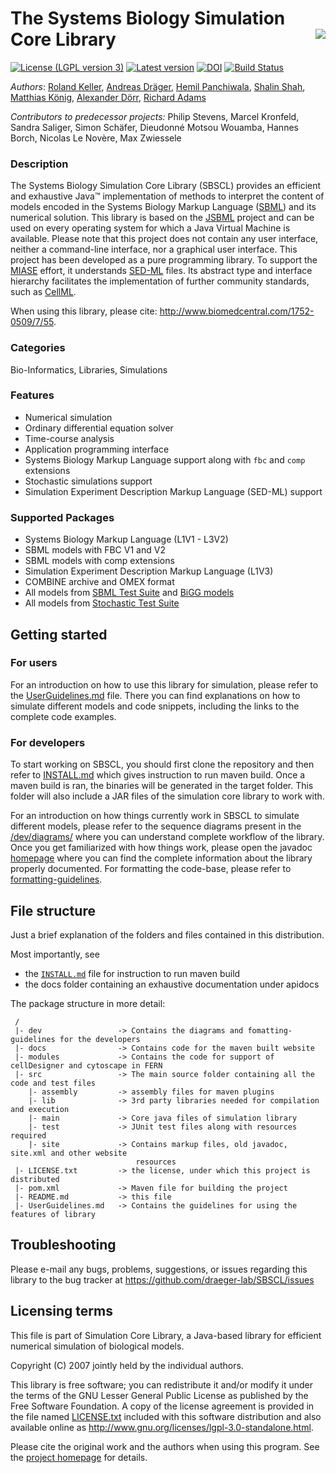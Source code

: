 # The Systems Biology Simulation Core Library  <img align="right" src="https://draeger-lab.github.io/SBSCL/images/SCL_icon.png"> 

[![License (LGPL version 3)](https://img.shields.io/badge/license-LGPLv3.0-blue.svg?style=plastic)](http://opensource.org/licenses/LGPL-3.0)
[![Latest version](https://img.shields.io/badge/Latest_version-2.0-brightgreen.svg?style=plastic)](https://github.com/draeger-lab/SBSCL/releases/)
[![DOI](https://img.shields.io/badge/DOI-10.1186%2F1752--0509--7--55-blue.svg?style=plastic)](https://doi.org/10.1186/1752-0509-7-55)
[![Build Status](https://travis-ci.com/draeger-lab/SBSCL.svg?branch=master&style=plastic)](https://travis-ci.com/draeger-lab/SBSCL)

*Authors*: [Roland Keller](https://github.com/RolandKeller5), [Andreas Dräger](https://github.com/draeger), [Hemil Panchiwala](https://github.com/hemilpanchiwala), [Shalin Shah](https://github.com/shalinshah1993), [Matthias König](https://github.com/matthiaskoenig), [Alexander Dörr](https://github.com/a-doerr), [Richard Adams](https://github.com/otter606)

*Contributors to predecessor projects:* Philip Stevens, Marcel Kronfeld, Sandra Saliger, Simon Schäfer, Dieudonné Motsou Wouamba, Hannes Borch, Nicolas Le Novère, Max Zwiessele

### Description
The Systems Biology Simulation Core Library (SBSCL) provides an efficient and exhaustive Java™ implementation of methods to interpret the content of models encoded in the Systems Biology Markup Language ([SBML](http://sbml.org)) and its numerical solution. This library is based on the [JSBML](http://sbml.org/Software/JSBML) project and can be used on every operating system for which a Java Virtual Machine is available. Please note that this project does not contain any user interface, neither a command-line interface, nor a graphical user interface. This project has been developed as a pure programming library. To support the [MIASE](http://co.mbine.org/standards/miase) effort, it understands [SED-ML](http://sed-ml.org) files. Its abstract type and interface hierarchy facilitates the implementation of further community standards, such as [CellML](https://www.cellml.org).

When using this library, please cite: http://www.biomedcentral.com/1752-0509/7/55.

### Categories
Bio-Informatics, Libraries, Simulations

### Features
- Numerical simulation
- Ordinary differential equation solver
- Time-course analysis
- Application programming interface
- Systems Biology Markup Language support along with `fbc` and `comp` extensions
- Stochastic simulations support
- Simulation Experiment Description Markup Language (SED-ML) support

### Supported Packages
- Systems Biology Markup Language (L1V1 - L3V2)
- SBML models with FBC V1 and V2
- SBML models with comp extensions
- Simulation Experiment Description Markup Language (L1V3)
- COMBINE archive and OMEX format
- All models from [SBML Test Suite](https://github.com/sbmlteam/sbml-test-suite/tree/master/cases/semantic) and [BiGG models](https://github.com/matthiaskoenig/bigg-models-fba)
- All models from [Stochastic Test Suite](https://github.com/sbmlteam/sbml-test-suite/tree/master/cases/stochastic)

## Getting started

### For users
For an introduction on how to use this library for simulation, please refer to the [UserGuidelines.md](UserGuidelines.md) file. There you can find explanations on how to simulate different models and code snippets, including the links to the complete code examples.

### For developers
To start working on SBSCL, you should first clone the repository and then refer to [INSTALL.md](INSTALL.md) which gives instruction to run maven build. Once a maven build is ran, the binaries will be generated in the target folder. This folder will also include a JAR files of the simulation core library to work with. 

For an introduction on how things currently work in SBSCL to simulate different models, please refer to the sequence diagrams present in the [/dev/diagrams/](https://github.com/draeger-lab/SBSCL/tree/master/dev/diagrams/) where you can understand complete workflow of the library. Once you get familiarized with how things work, please open the javadoc [homepage](https://draeger-lab.github.io/SBSCL/apidocs/overview-summary.html) where you can find the complete information about the library properly documented. For formatting the code-base, please refer to [formatting-guidelines](https://github.com/draeger-lab/SBSCL/tree/master/dev/formatting-guidelines/).

## File structure

Just a brief explanation of the folders and files contained in this distribution.

Most importantly, see 
 * the [`INSTALL.md`](INSTALL.md) file for instruction to run maven build
 * the docs folder containing an exhaustive documentation under apidocs

The package structure in more detail:
```
 /
 |- dev                 -> Contains the diagrams and fomatting-guidelines for the developers
 |- docs                -> Contains code for the maven built website
 |- modules             -> Contains the code for support of cellDesigner and cytoscape in FERN
 |- src                 -> The main source folder containing all the code and test files
    |- assembly         -> assembly files for maven plugins
    |- lib              -> 3rd party libraries needed for compilation and execution
    |- main             -> Core java files of simulation library
    |- test             -> JUnit test files along with resources required
    |- site             -> Contains markup files, old javadoc, site.xml and other website 
                            resources 
 |- LICENSE.txt         -> the license, under which this project is distributed
 |- pom.xml             -> Maven file for building the project
 |- README.md           -> this file
 |- UserGuidelines.md   -> Contains the guidelines for using the features of library
```

## Troubleshooting

Please e-mail any bugs, problems, suggestions, or issues regarding this library to the bug tracker at https://github.com/draeger-lab/SBSCL/issues

## Licensing terms

This file is part of Simulation Core Library, a Java-based library for efficient numerical simulation of biological models.

Copyright (C) 2007 jointly held by the individual authors.

This library is free software; you can redistribute it and/or modify it under the terms of the GNU Lesser General Public License as published by the Free Software Foundation. A copy of the license agreement is provided in the file named [LICENSE.txt](LICENSE.txt) included with this software distribution and also available online as http://www.gnu.org/licenses/lgpl-3.0-standalone.html.

Please cite the original work and the authors when using this program. See the [project homepage](https://draeger-lab.github.io/SBSCL/) for details.
